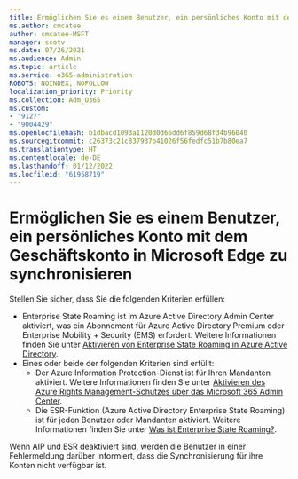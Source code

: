 ```yaml
---
title: Ermöglichen Sie es einem Benutzer, ein persönliches Konto mit dem Geschäftskonto in Microsoft Edge zu synchronisieren
ms.author: cmcatee
author: cmcatee-MSFT
manager: scotv
ms.date: 07/26/2021
ms.audience: Admin
ms.topic: article
ms.service: o365-administration
ROBOTS: NOINDEX, NOFOLLOW
localization_priority: Priority
ms.collection: Adm_O365
ms.custom:
- "9127"
- "9004429"
ms.openlocfilehash: b1dbacd1093a1120d0d66dd6f859d68f34b96040
ms.sourcegitcommit: c26373c21c837937b41026f56fedfc51b7b80ea7
ms.translationtype: HT
ms.contentlocale: de-DE
ms.lasthandoff: 01/12/2022
ms.locfileid: "61958719"
---
```

# <a name="enable-a-user-to-sync-a-personal-account-with-the-work-account-in-microsoft-edge"></a>Ermöglichen Sie es einem Benutzer, ein persönliches Konto mit dem Geschäftskonto in Microsoft Edge zu synchronisieren

Stellen Sie sicher, dass Sie die folgenden Kriterien erfüllen:

- Enterprise State Roaming ist im Azure Active Directory Admin Center aktiviert, was ein Abonnement für Azure Active Directory Premium oder Enterprise Mobility + Security (EMS) erfordert. Weitere Informationen finden Sie unter [Aktivieren von Enterprise State Roaming in Azure Active Directory](https://docs.microsoft.com/azure/active-directory/devices/enterprise-state-roaming-enable).
- Eines oder beide der folgenden Kriterien sind erfüllt:
    - Der Azure Information Protection-Dienst ist für Ihren Mandanten aktiviert. Weitere Informationen finden Sie unter [Aktivieren des Azure Rights Management-Schutzes über das Microsoft 365 Admin Center](https://docs.microsoft.com/azure/information-protection/activate-office365).
    - Die ESR-Funktion (Azure Active Directory Enterprise State Roaming) ist für jeden Benutzer oder Mandanten aktiviert. Weitere Informationen finden Sie unter [Was ist Enterprise State Roaming?](https://docs.microsoft.com/azure/active-directory/devices/enterprise-state-roaming-overview).

Wenn AIP und ESR deaktiviert sind, werden die Benutzer in einer Fehlermeldung darüber informiert, dass die Synchronisierung für ihre Konten nicht verfügbar ist.

